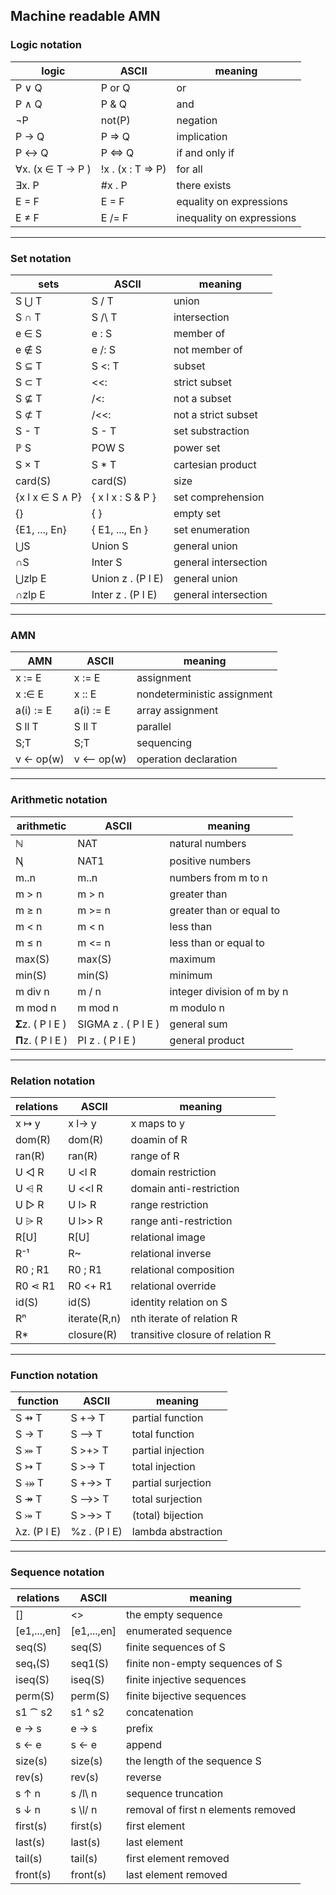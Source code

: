 ## Machine readable AMN

### Logic notation


logic | ASCII | meaning
--- | --- | ---
P ∨ Q | P or Q | or
P ∧ Q | P & Q | and
¬P | not(P) | negation
P → Q | P => Q | implication
P ↔ Q | P <=> Q | if and only if
∀x. (x ∈ T → P )| !x . (x : T => P) | for all
∃x. P | #x . P| there exists 
E = F | E = F | equality on expressions
E ≠ F | E /= F | inequality on expressions

___

### Set notation


sets | ASCII | meaning
--- | --- | ---
S ⋃ T | S \/ T | union
S ∩ T | S /\ T | intersection
e ∈ S | e : S | member of
e ∉ S | e /: S | not member of
S ⊆ T | S <: T | subset
S ⊂ T | <<: | strict subset
S ⊈ T | /<: | not a subset 
S ⊄ T | /<<: | not a strict subset
S - T | S - T | set substraction
ℙ S | POW S | power set
S × T | S * T | cartesian product
card(S) | card(S) | size
{x l x ∈ S ∧ P} | { x l x : S & P }| set comprehension
{} | { } | empty set
{E1, ..., En} | { E1, ..., En } | set enumeration
⋃S | Union S | general union
∩S | Inter S | general intersection
⋃zlp E | Union z . (P l E) | general union
∩zlp E | Inter z . (P l E) | general intersection


___

### AMN


AMN | ASCII | meaning
--- | --- | ---
x := E | x := E | assignment
x :∈ E | x :: E | nondeterministic assignment
a(i) := E | a(i) := E | array assignment
S ll T | S ll T | parallel
S;T | S;T | sequencing
v ← op(w)| v <-- op(w) | operation declaration


___

### Arithmetic notation


arithmetic | ASCII | meaning
--- | --- | ---
ℕ | NAT | natural numbers
Ꞑ | NAT1 | positive numbers
m..n | m..n | numbers from m to n
m > n | m > n | greater than
m ≥ n | m >= n | greater than or equal to
m < n | m < n | less than
m ≤ n | m <= n | less than or equal to
max(S) | max(S) | maximum
min(S) | min(S) | minimum
m div n | m / n | integer division of m by n
m mod n | m mod n | m modulo n
𝚺z. ( P l E ) | SIGMA z . ( P l E ) | general sum
𝚷z. ( P l E ) | PI z . ( P l E ) | general product
___

### Relation notation


relations | ASCII | meaning
--- | --- | ---
x ↦ y | x l-> y | x maps to y
dom(R) | dom(R) | doamin of R
ran(R) | ran(R) | range of R
U ◁ R | U <l R | domain restriction
U ⩤ R | U <<l R | domain anti-restriction
U ▷ R| U l> R | range restriction
U ⩥ R | U l>> R | range anti-restriction
R[U] | R[U] | relational image
R⁻¹ | R~ | relational inverse
R0 ; R1 | R0 ; R1 | relational composition
R0 ⋖ R1 | R0 <+ R1 | relational override
id(S) | id(S) | identity relation on S 
Rⁿ | iterate(R,n) | nth iterate of relation R
R* | closure(R) | transitive closure of relation R
___

### Function notation


function | ASCII | meaning
--- | --- | ---
S ⇸ T | S +-> T | partial function
S → T | S --> T | total function
S ⤗ T | S >+> T | partial injection
S ↣ T | S >-> T | total injection
S ⤀ T | S +->> T | partial surjection
S ↠ T | S -->> T | total surjection
S ⤖ T | S >->> T | (total) bijection
λz. (P l E) | %z . (P l E) | lambda abstraction
___

### Sequence notation


relations | ASCII | meaning
--- | --- | ---
[] | <> | the empty sequence
[e1,...,en] | [e1,...,en] | enumerated sequence
seq(S) | seq(S) | finite sequences of S
seq₁(S) | seq1(S) | finite non-empty sequences of S
iseq(S) | iseq(S) | finite injective sequences
perm(S) | perm(S) | finite bijective sequences
s1 ⁀ s2 | s1 ^ s2 | concatenation
e → s | e -> s | prefix
s ← e | s <- e | append
size(s) | size(s) | the length of the sequence S
rev(s) | rev(s) | reverse
s ↑ n | s /l\ n | sequence truncation
s ↓ n | s \l/ n | removal of first n elements removed
first(s) | first(s) | first element
last(s) | last(s) | last element
tail(s) | tail(s) | first element removed
front(s) | front(s) | last element removed
